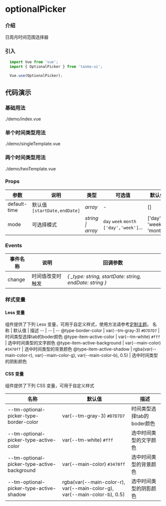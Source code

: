 # optionalPicker

### 介绍

日周月时间范围选择器

### 引入

```js
  import Vue from 'vue';
  import { OptionalPicker } from 'tanma-ui';
  
  Vue.use(OptionalPicker);
```

## 代码演示

### 基础用法

<demo-code>./demo/index.vue</demo-code>

### 单个时间类型用法
<demo-code>./demo/singleTemplate.vue</demo-code>

### 两个时间类型用法
<demo-code>./demo/twoTemplate.vue</demo-code>


### Props
参数 | 说明 | 类型 | 可选值 | 默认值 
-- | -- | -- | -- | --
default-time | 默认值`[startDate,endDate]` | _array_ | - | []
mode | 可选择模式 | _string \|  array_ | `day` `week` `month` `['day','week']`... | ['day', 'week', 'month']

### Events
事件名称 | 说明 | 回调参数
-- | -- | -- |
change | 时间值改变时触发 | _{ \_type: string, startDate: string, endDate: string }_ |

### 样式变量

#### Less 变量

组件提供了下列 Less 变量，可用于自定义样式，使用方法请参考[定制主题](#/theme)。
名称 | 默认值 | 描述
-- | -- | --
@type-border-color | var(--tm-gray-3) `#D7D7D7` | 时间类型选择tab的boder颜色
@type-item-active-color | var(--tm-white) `#fff` | 选中时间类型的文字颜色
@type-item-active-background | var(--main-color) `#3470ff` | 选中时间类型的背景颜色
@type-item-active-shadow | rgba(var(--main-color-r), var(--main-color-g), var(--main-color-b), 0.5) | 选中时间类型的阴影颜色

#### CSS 变量

组件提供了下列 CSS 变量，可用于自定义样式

名称 | 默认值 | 描述
-- | -- | --
 --tm-optional-picker-type-border-color | var(--tm-gray-3) `#D7D7D7` | 时间类型选择tab的boder颜色
--tm-optional-picker-type-active-color | var(--tm-white) `#fff` | 选中时间类型的文字颜色
--tm-optional-picker-type-active-background | var(--main-color) `#3470ff` | 选中时间类型的背景颜色
--tm-optional-picker-type-active-shadow | rgba(var(--main-color-r), var(--main-color-g), var(--main-color-b), 0.5) | 选中时间类型的阴影颜色